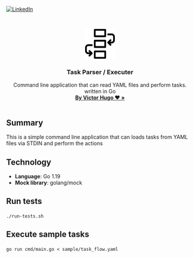 [![LinkedIn][linkedin-shield]][linkedin-url]

<!-- PROJECT LOGO -->
<br />
<p align="center">
  <a href="#">
    <img src="assets/workflow_icon.png" alt="Logo" width="80" height="80">
  </a>

<h3 align="center">Task Parser / Executer</h3>

  <p align="center">
    Command line application that can read YAML files and perform tasks. written in Go
    <br />
    <a href="https://about.me/victoraldir"><strong>By Victor Hugo ❤️ »</strong></a>
    <br />
    <br />
  </p>
</p>

## Summary

This is a simple command line application that can loads tasks from YAML files via STDIN and perform the actions

## Technology

- __Language__: Go 1.19
- __Mock library__: golang/mock

## Run tests

`./run-tests.sh`

## Execute sample tasks 

`go run cmd/main.go < sample/task_flow.yaml`


[linkedin-shield]: https://img.shields.io/badge/-LinkedIn-black.svg?style=for-the-badge&logo=linkedin&colorB=555
[linkedin-url]: https://linkedin.com/in/victoraldir
[dot]: assets/dot-on.png